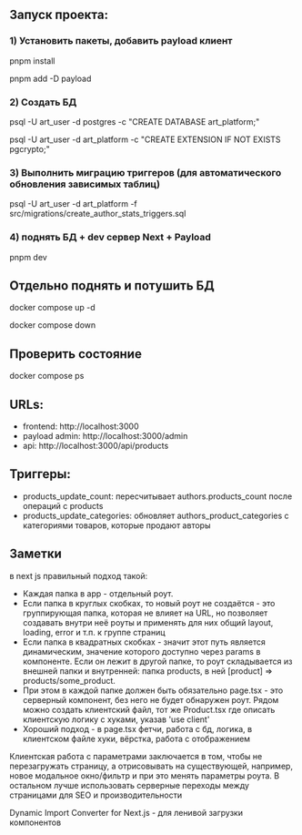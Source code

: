 ## Запуск проекта:

### 1) Установить пакеты, добавить payload клиент

pnpm install

pnpm add -D payload

### 2) Создать БД

psql -U art_user -d postgres -c "CREATE DATABASE art_platform;"

psql -U art_user -d art_platform -c "CREATE EXTENSION IF NOT EXISTS pgcrypto;"

### 3) Выполнить миграцию триггеров (для автоматического обновления зависимых таблиц)

psql -U art_user -d art_platform -f src/migrations/create_author_stats_triggers.sql

### 4) поднять БД + dev сервер Next + Payload

pnpm dev

## Отдельно поднять и потушить БД

docker compose up -d

docker compose down

## Проверить состояние

docker compose ps

## URLs:

- frontend: http://localhost:3000
- payload admin: http://localhost:3000/admin
- api: http://localhost:3000/api/products

## Триггеры:

- products_update_count: пересчитывает authors.products_count после операций с products
- products_update_categories: обновляет authors_product_categories с категориями товаров, которые продают авторы

## Заметки

в next js правильный подход такой:

- Каждая папка в app - отдельный роут.
- Если папка в круглых скобках, то новый роут не создаётся - это группирующая папка, которая не влияет на URL, но позволяет создавать внутри неё роуты и применять для них общий layout, loading, error и т.п. к группе страниц
- Если папка в квадратных скобках - значит этот путь является динамическим, значение которого доступно через params в компоненте. Если он лежит в другой папке, то роут складывается из внешней папки и внутренней: папка products, в ней [product] => products/some_product.
- При этом в каждой папке должен быть обязательно page.tsx - это серверный компонент, без него не будет обнаружен роут. Рядом можно создать клиентский файл, тот же Product.tsx где описать клиентскую логику с хуками, указав 'use client'
- Хороший подход - в page.tsx фетчи, работа с бд, логика, в клиентском файле хуки, вёрстка, работа с отображением

Клиентская работа с параметрами заключается в том, чтобы не перезагружать страницу, а отрисовывать на существующей, например, новое модальное окно/фильтр и при это менять параметры роута. В остальном лучше использовать серверные переходы между страницами для SEO и производительности

Dynamic Import Converter for Next.js - для ленивой загрузки компонентов
